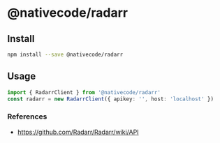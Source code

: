 # @nativecode/radarr
## Install

```sh
npm install --save @nativecode/radarr
```

## Usage

```typescript
import { RadarrClient } from '@nativecode/radarr'
const radarr = new RadarrClient({ apikey: '', host: 'localhost' })
```

### References

- https://github.com/Radarr/Radarr/wiki/API
